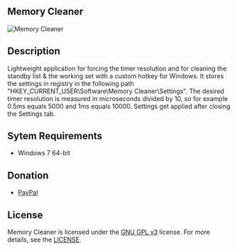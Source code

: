 ## Memory Cleaner
![Memory Cleaner](https://cdn.discordapp.com/attachments/759162962325143623/778296998993854484/unknown.png)

## Description

Lightweight application for forcing the timer resolution and for cleaning the standby list & the working set with a custom hotkey for Windows. It stores the settings in registry in the following path "HKEY_CURRENT_USER\Software\Memory Cleaner\Settings". The desired timer resolution is measured in microseconds divided by 10, so for example 0.5ms equals 5000 and 1ms equals 10000. Settings get applied after closing the Settings tab.

## Sytem Requirements
- Windows 7 64-bit

## Donation
- [PayPal](https://www.paypal.me/danskexd)

## License
Memory Cleaner is licensed under the [GNU GPL v3](https://www.gnu.org/licenses/gpl-3.0.en.html) license. For more details, see the [LICENSE](https://github.com/danskee/MemoryCleaner/blob/main/LICENSE).
